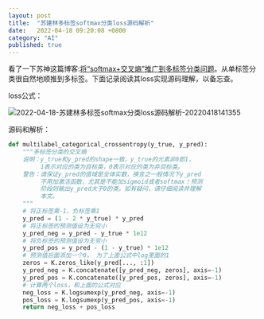 ```yaml
---
layout: post
title:  "苏建林多标签softmax分类loss源码解析"
date:   2022-04-18 09:20:08 +0800
category: "AI"
published: true
---
```

看了一下苏神这篇博客:[将“softmax+交叉熵”推广到多标签分类问题](https://kexue.fm/archives/7359)。从单标签分类很自然地顺推到多标签。下面记录阅读其loss实现源码理解，以备忘查。

loss公式：

![2022-04-18-苏建林多标签softmax分类loss源码解析-20220418141355](https://cdn.jsdelivr.net/gh/liwenju0/blog_pictures@main/pics/2022-04-18-苏建林多标签softmax分类loss源码解析-20220418141355.png)

<!--more-->

源码和解析：
```python
def multilabel_categorical_crossentropy(y_true, y_pred):
    """多标签分类的交叉熵
    说明：y_true和y_pred的shape一致，y_true的元素非0即1，
         1表示对应的类为目标类，0表示对应的类为非目标类。
    警告：请保证y_pred的值域是全体实数，换言之一般情况下y_pred
         不用加激活函数，尤其是不能加sigmoid或者softmax！预测
         阶段则输出y_pred大于0的类。如有疑问，请仔细阅读并理解
         本文。
    """
    # 将正标签乘-1，负标签乘1
    y_pred = (1 - 2 * y_true) * y_pred
    # 将正标签的预测值设为无穷小
    y_pred_neg = y_pred - y_true * 1e12
    # 将负标签的预测值设为无穷小
    y_pred_pos = y_pred - (1 - y_true) * 1e12
    # 预测值后面添加一个0， 为了上面公式中log里面的1
    zeros = K.zeros_like(y_pred[..., :1])
    y_pred_neg = K.concatenate([y_pred_neg, zeros], axis=-1)
    y_pred_pos = K.concatenate([y_pred_pos, zeros], axis=-1)
    # 计算两个loss，和上面的公式对应
    neg_loss = K.logsumexp(y_pred_neg, axis=-1)
    pos_loss = K.logsumexp(y_pred_pos, axis=-1)
    return neg_loss + pos_loss
```